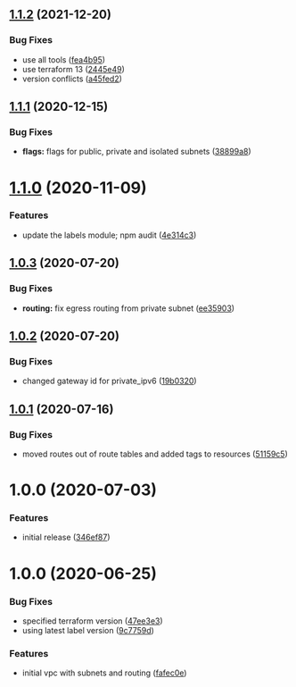 ## [1.1.2](http://bitbucket.org/adaptavistlabs/module-aws-vpc/compare/v1.1.1...v1.1.2) (2021-12-20)


### Bug Fixes

* use all tools ([fea4b95](http://bitbucket.org/adaptavistlabs/module-aws-vpc/commits/fea4b95a1d21964aa965d93abb9a5da336adc640))
* use terraform 13 ([2445e49](http://bitbucket.org/adaptavistlabs/module-aws-vpc/commits/2445e491a88f43ded21797acdd00f93f981b6083))
* version conflicts ([a45fed2](http://bitbucket.org/adaptavistlabs/module-aws-vpc/commits/a45fed27c21a06a4945275a162e9b1717441bbb6))

## [1.1.1](http://bitbucket.org/adaptavistlabs/module-aws-vpc/compare/v1.1.0...v1.1.1) (2020-12-15)


### Bug Fixes

* **flags:** flags for public, private and isolated subnets ([38899a8](http://bitbucket.org/adaptavistlabs/module-aws-vpc/commits/38899a850a28933626e048e871124e82f41044d8))

# [1.1.0](http://bitbucket.org/adaptavistlabs/module-aws-vpc/compare/v1.0.3...v1.1.0) (2020-11-09)


### Features

* update the labels module; npm audit ([4e314c3](http://bitbucket.org/adaptavistlabs/module-aws-vpc/commits/4e314c327f2a64053ece11eadbae8748eb85e60c))

## [1.0.3](http://bitbucket.org/adaptavistlabs/module-aws-vpc/compare/v1.0.2...v1.0.3) (2020-07-20)


### Bug Fixes

* **routing:** fix egress routing from private subnet ([ee35903](http://bitbucket.org/adaptavistlabs/module-aws-vpc/commits/ee3590366289ec4e9c489bd7910dab7c91557e6d))

## [1.0.2](http://bitbucket.org/adaptavistlabs/module-aws-vpc/compare/v1.0.1...v1.0.2) (2020-07-20)


### Bug Fixes

* changed gateway id for private_ipv6 ([19b0320](http://bitbucket.org/adaptavistlabs/module-aws-vpc/commits/19b0320e754a1cc3044bf837b72692c18c7c8f35))

## [1.0.1](http://bitbucket.org/adaptavistlabs/module-aws-vpc/compare/v1.0.0...v1.0.1) (2020-07-16)


### Bug Fixes

* moved routes out of route tables and added tags to resources ([51159c5](http://bitbucket.org/adaptavistlabs/module-aws-vpc/commits/51159c5349f7c28aa74fcfef951ea04244e48ec4))

# 1.0.0 (2020-07-03)


### Features

* initial release ([346ef87](http://bitbucket.org/adaptavistlabs/module-aws-vpc/commits/346ef87a34c87c5da0a8da2cb7c94ff193b97d8c))

# 1.0.0 (2020-06-25)


### Bug Fixes

* specified terraform version ([47ee3e3](http://bitbucket.org/adaptavistlabs/module-aws-vpc/commits/47ee3e3b56ee35e51fd983d8d9b0f265b573f2d7))
* using latest label version ([9c7759d](http://bitbucket.org/adaptavistlabs/module-aws-vpc/commits/9c7759d00c61edbd0becddcaf580340a38d7a4eb))


### Features

* initial vpc with subnets and routing ([fafec0e](http://bitbucket.org/adaptavistlabs/module-aws-vpc/commits/fafec0eb6ba09a7ef7e8bee636e158cce99ef72e))
